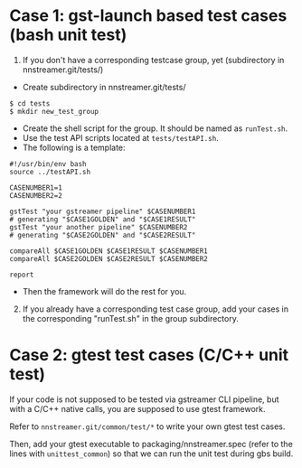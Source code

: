 # Case 1: gst-launch based test cases (bash unit test)

1. If you don't have a corresponding testcase group, yet (subdirectory in nnstreamer.git/tests/)

  - Create subdirectory in nnstreamer.git/tests/  
  ```  
  $ cd tests
  $ mkdir new_test_group
  ```
  - Create the shell script for the group. It should be named as ```runTest.sh```. 
  - Use the test API scripts located at ```tests/testAPI.sh```.
  - The following is a template:
  ```
  #!/usr/bin/env bash
  source ../testAPI.sh
  
  CASENUMBER1=1
  CASENUMBER2=2
    
  gstTest "your gstreamer pipeline" $CASENUMBER1
  # generating "$CASE1GOLDEN" and "$CASE1RESULT"
  gstTest "your another pipeline" $CASENUMBER2
  # generating "$CASE2GOLDEN" and "$CASE2RESULT"
  
  compareAll $CASE1GOLDEN $CASE1RESULT $CASENUMBER1
  compareAll $CASE2GOLDEN $CASE2RESULT $CASENUMBER2
  
  report
  ```
  - Then the framework will do the rest for you.

2. If you already have a corresponding test case group, add your cases in the corresponding "runTest.sh" in the group subdirectory.


# Case 2: gtest test cases (C/C++ unit test)

If your code is not supposed to be tested via gstreamer CLI pipeline, but with a C/C++ native calls, you are supposed to use gtest framework.

Refer to ```nnstreamer.git/common/test/*``` to write your own gtest test cases.

Then, add your gtest executable to packaging/nnstreamer.spec (refer to the lines with ```unittest_common```) so that we can run the unit test during gbs build.

